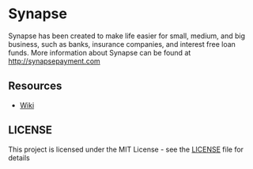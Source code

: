 # Synapse
Synapse has been created to make life easier for small, medium, and big business, such as banks, insurance companies, and interest free loan funds.
More information about Synapse can be found at http://synapsepayment.com
## Resources
* [Wiki](https://github.com/fanap-payment/synapse-developer-guide/wiki)
## LICENSE
This project is licensed under the MIT License - see the [LICENSE](https://github.com/fanap-payment/synapse-developer-guide/blob/master/LICENSE) file for details
